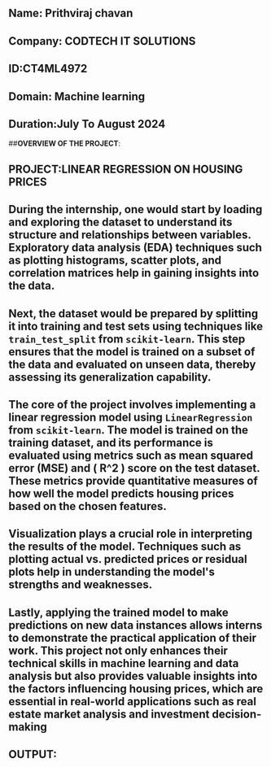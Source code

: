 ## **Name**: Prithviraj chavan
## **Company**: CODTECH IT SOLUTIONS
## **ID**:CT4ML4972
## **Domain**: Machine learning
## **Duration**:July To August 2024

##**OVERVIEW OF THE PROJECT**:
## PROJECT:LINEAR REGRESSION ON HOUSING PRICES
## During the internship, one would start by loading and exploring the dataset to understand its structure and relationships between variables. Exploratory data analysis (EDA) techniques such as plotting histograms, scatter plots, and correlation matrices help in gaining insights into the data.

## Next, the dataset would be prepared by splitting it into training and test sets using techniques like `train_test_split` from `scikit-learn`. This step ensures that the model is trained on a subset of the data and evaluated on unseen data, thereby assessing its generalization capability.

## The core of the project involves implementing a linear regression model using `LinearRegression` from `scikit-learn`. The model is trained on the training dataset, and its performance is evaluated using metrics such as mean squared error (MSE) and \( R^2 \) score on the test dataset. These metrics provide quantitative measures of how well the model predicts housing prices based on the chosen features.

## Visualization plays a crucial role in interpreting the results of the model. Techniques such as plotting actual vs. predicted prices or residual plots help in understanding the model's strengths and weaknesses.

## Lastly, applying the trained model to make predictions on new data instances allows interns to demonstrate the practical application of their work. This project not only enhances their technical skills in machine learning and data analysis but also provides valuable insights into the factors influencing housing prices, which are essential in real-world applications such as real estate market analysis and investment decision-making

## OUTPUT:
